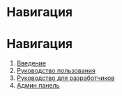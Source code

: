 # Навигация
# Навигация

1. [Введение](/README_RU.md)
2. [Руководство пользования](/docs/ru/USAGE_RU.md)
3. [Руководство для разработчиков](/docs/ru/DEVELOPER_RU.md)
4. [Админ панель](/docs/ru/admin/usage.md)